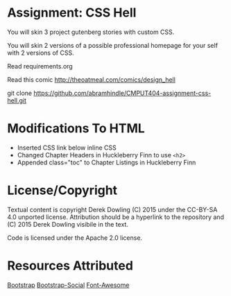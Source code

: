 Assignment: CSS Hell
====================

You will skin 3 project gutenberg stories with custom CSS.

You will skin 2 versions of a possible professional homepage for your
self with 2 versions of CSS.

Read requirements.org

Read this comic http://theoatmeal.com/comics/design_hell

git clone https://github.com/abramhindle/CMPUT404-assignment-css-hell.git

Modifications To HTML
===

* Inserted CSS link below inline CSS
* Changed Chapter Headers in Huckleberry Finn to use `<h2>`
* Appended class="toc" to Chapter Listings in Huckleberry Finn

License/Copyright
=================

Textual content is copyright Derek Dowling (C) 2015 under the CC-BY-SA
4.0 unported license. Attribution should be a hyperlink to the
repository and (C) 2015 Derek Dowling visibile in the text.

Code is licensed under the Apache 2.0 license.

Resources Attributed
===

[Bootstrap](http://getbootstrap.com/)
[Bootstrap-Social](http://lipis.github.io/bootstrap-social/)
[Font-Awesome](http://fortawesome.github.io/Font-Awesome/)
